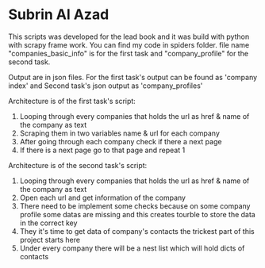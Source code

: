 # Subrin Al Azad

This scripts was developed for the lead book and it was build with python with scrapy frame work. 
You can find my code in spiders folder. 
file name "companies_basic_info" is for the first task and "company_profile" for the second task. 

Output are in json files.
For the first task's output can be found as 'company index'
and Second task's json output as 'company_profiles'

Architecture is of the first task's script:
1. Looping through every companies that holds the url as href & name of the company as text 
2. Scraping them in two variables name & url for each company
3. After going through each company check if there a next page 
4. If there is a next page go to that page and repeat 1 

Architecture is of the second task's script:
1. Looping through every companies that holds the url as href & name of the company as text 
2. Open each url and get information of the company
3. There need to be implement some checks because on some company profile some datas are missing 
    and this creates tourble to store the data in the correct key
4. They it's time to get data of company's contacts the trickest part of this project starts here
5. Under every company there will be a nest list which will hold dicts of contacts 
